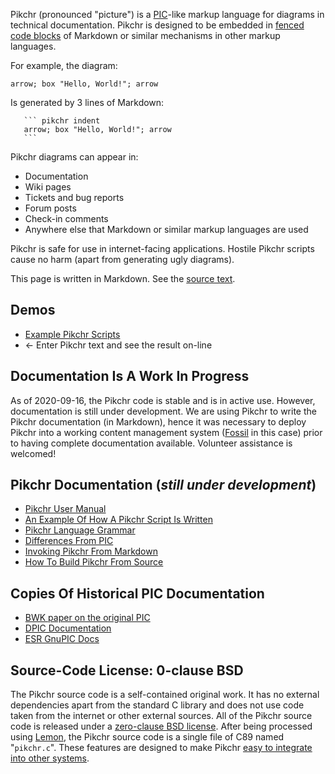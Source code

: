 Pikchr (pronounced "picture") is a [PIC][1]-like markup
language for diagrams in technical documentation.  Pikchr is
designed to be embedded in [fenced code blocks][2] of
Markdown or similar mechanisms in other markup languages.

[1]: https://en.wikipedia.org/wiki/Pic_language
[2]: https://spec.commonmark.org/0.29/#fenced-code-blocks

For example, the diagram:

``` pikchr indent
arrow; box "Hello, World!"; arrow
```

Is generated by 3 lines of Markdown:

~~~~~~
   ``` pikchr indent
   arrow; box "Hello, World!"; arrow
   ```
~~~~~~

Pikchr diagrams can appear in:

  *  Documentation
  *  Wiki pages
  *  Tickets and bug reports
  *  Forum posts
  *  Check-in comments
  *  Anywhere else that Markdown or similar markup languages are used

Pikchr is safe for use in internet-facing applications.  Hostile
Pikchr scripts cause no harm (apart from generating ugly diagrams).

This page is written in Markdown.
See the [source text](./homepage.md?mimetype=text/plain).

## Demos

  *  [Example Pikchr Scripts](./doc/examples.md)
  *  [](/pikchrshow) &larr; Enter Pikchr text and see the result on-line


## Documentation Is A Work In Progress

As of 2020-09-16, the Pikchr code is stable and is in active use.
However, documentation is still under development.
We are using Pikchr to write the Pikchr documentation (in Markdown),
hence it was necessary to deploy Pikchr into a working content
management system ([Fossil][3] in this case) prior to having
complete documentation available.  Volunteer assistance is welcomed!

[3]: https://fossil-scm.org/fossil

## Pikchr Documentation (*still under development*)

  *  [Pikchr User Manual](./doc/userman.md)
  *  [An Example Of How A Pikchr Script Is Written](./doc/teardown01.md)
  *  [Pikchr Language Grammar](./doc/grammar.md)
  *  [Differences From PIC](./doc/differences.md)
  *  [Invoking Pikchr From Markdown](./doc/usepikchr.md)
  *  [How To Build Pikchr From Source](./doc/build.md)

## Copies Of Historical PIC Documentation

  *  [BWK paper on the original PIC](/uv/pic.pdf)
  *  [DPIC Documentation](/uv/dpic-doc.pdf)
  *  [ESR GnuPIC Docs](/uv/gpic.pdf)


## Source-Code License: 0-clause BSD

The Pikchr source code is a self-contained original work.  It has no
external dependencies apart from the standard C library and does not
use code taken from the internet or other external sources.  All of the Pikchr
source code is released under a [zero-clause BSD license][0BSD].  After being
processed using [Lemon][lemon], the Pikchr source code is a single
file of C89 named "`pikchr.c`".  These features
are designed to make Pikchr [easy to integrate into other systems][integ].

[0BSD]: https://spdx.org/licenses/0BSD.html
[lemon]: https://www.sqlite.org/lemon.html
[integ]: doc/integrate.md
